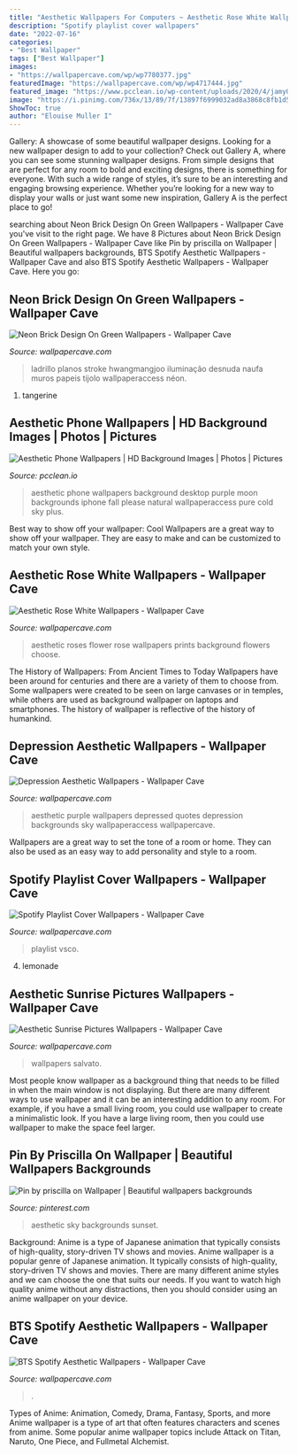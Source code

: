 ```yaml
---
title: "Aesthetic Wallpapers For Computers ~ Aesthetic Rose White Wallpapers"
description: "Spotify playlist cover wallpapers"
date: "2022-07-16"
categories:
- "Best Wallpaper"
tags: ["Best Wallpaper"]
images:
- "https://wallpapercave.com/wp/wp7780377.jpg"
featuredImage: "https://wallpapercave.com/wp/wp4717444.jpg"
featured_image: "https://www.pcclean.io/wp-content/uploads/2020/4/jamyQf.jpg"
image: "https://i.pinimg.com/736x/13/89/7f/13897f6999032ad8a3868c8fb1d559b2.jpg"
ShowToc: true
author: "Elouise Muller I"
---
```



Gallery: A showcase of some beautiful wallpaper designs.
Looking for a new wallpaper design to add to your collection? Check out Gallery A, where you can see some stunning wallpaper designs. From simple designs that are perfect for any room to bold and exciting designs, there is something for everyone. With such a wide range of styles, it’s sure to be an interesting and engaging browsing experience. Whether you’re looking for a new way to display your walls or just want some new inspiration, Gallery A is the perfect place to go!
		
		
		
		
		
		
		
	

		
searching about Neon Brick Design On Green Wallpapers - Wallpaper Cave you've visit to the right page. We have 8 Pictures about Neon Brick Design On Green Wallpapers - Wallpaper Cave like Pin by priscilla on Wallpaper | Beautiful wallpapers backgrounds, BTS Spotify Aesthetic Wallpapers - Wallpaper Cave and also BTS Spotify Aesthetic Wallpapers - Wallpaper Cave. Here you go:
		
    
## Neon Brick Design On Green Wallpapers - Wallpaper Cave

<img loading=lazy src="https://wallpapercave.com/wp/wp7780377.jpg" onerror="this.onerror=null;this.src='https://tse3.mm.bing.net/th?id=OIP.RfSplN321RTSxAbvLktyuQHaNK&amp;pid=15.1';" alt="Neon Brick Design On Green Wallpapers - Wallpaper Cave">

_Source: wallpapercave.com_

>ladrillo planos stroke hwangmangjoo iluminação desnuda naufa muros papeis tijolo wallpaperaccess néon. 

	

1. tangerine 

    
## Aesthetic Phone Wallpapers | HD Background Images | Photos | Pictures

<img loading=lazy src="https://www.pcclean.io/wp-content/uploads/2020/4/jamyQf.jpg" onerror="this.onerror=null;this.src='https://tse1.mm.bing.net/th?id=OIP.4y0Jr6hc8r_nxG2hnQ9zQgHaNK&amp;pid=15.1';" alt="Aesthetic Phone Wallpapers | HD Background Images | Photos | Pictures">

_Source: pcclean.io_

>aesthetic phone wallpapers background desktop purple moon backgrounds iphone fall please natural wallpaperaccess pure cold sky plus. 

	

Best way to show off your wallpaper:
Cool Wallpapers are a great way to show off your wallpaper. They are easy to make and can be customized to match your own style.

    
## Aesthetic Rose White Wallpapers - Wallpaper Cave

<img loading=lazy src="https://wallpapercave.com/wp/wp7446895.jpg" onerror="this.onerror=null;this.src='https://tse2.mm.bing.net/th?id=OIP.cyhwPLgY7WuiWAxuk6bB7AHaNK&amp;pid=15.1';" alt="Aesthetic Rose White Wallpapers - Wallpaper Cave">

_Source: wallpapercave.com_

>aesthetic roses flower rose wallpapers prints background flowers choose. 

	

The History of Wallpapers: From Ancient Times to Today
Wallpapers have been around for centuries and there are a variety of them to choose from. Some wallpapers were created to be seen on large canvases or in temples, while others are used as background wallpaper on laptops and smartphones. The history of wallpaper is reflective of the history of humankind.

    
## Depression Aesthetic Wallpapers - Wallpaper Cave

<img loading=lazy src="https://wallpapercave.com/wp/wp4717444.jpg" onerror="this.onerror=null;this.src='https://tse2.mm.bing.net/th?id=OIP.yiPL9WggGLC47N8l3WlL2QHaNK&amp;pid=15.1';" alt="Depression Aesthetic Wallpapers - Wallpaper Cave">

_Source: wallpapercave.com_

>aesthetic purple wallpapers depressed quotes depression backgrounds sky wallpaperaccess wallpapercave. 

	

Wallpapers are a great way to set the tone of a room or home. They can also be used as an easy way to add personality and style to a room.

    
## Spotify Playlist Cover Wallpapers - Wallpaper Cave

<img loading=lazy src="https://wallpapercave.com/wp/wp8852323.jpg" onerror="this.onerror=null;this.src='https://tse2.mm.bing.net/th?id=OIP.P_NAsYHpbgoFqeGULAzMJAHaJ4&amp;pid=15.1';" alt="Spotify Playlist Cover Wallpapers - Wallpaper Cave">

_Source: wallpapercave.com_

>playlist vsco. 

	

4. lemonade 

    
## Aesthetic Sunrise Pictures Wallpapers - Wallpaper Cave

<img loading=lazy src="https://wallpapercave.com/wp/wp5592379.jpg" onerror="this.onerror=null;this.src='https://tse1.mm.bing.net/th?id=OIP.wbIeYlSyPxbeX8iFiuqQDAHaNL&amp;pid=15.1';" alt="Aesthetic Sunrise Pictures Wallpapers - Wallpaper Cave">

_Source: wallpapercave.com_

>wallpapers salvato. 

	

Most people know wallpaper as a background thing that needs to be filled in when the main window is not displaying. But there are many different ways to use wallpaper and it can be an interesting addition to any room. For example, if you have a small living room, you could use wallpaper to create a minimalistic look. If you have a large living room, then you could use wallpaper to make the space feel larger.

    
## Pin By Priscilla On Wallpaper | Beautiful Wallpapers Backgrounds

<img loading=lazy src="https://i.pinimg.com/736x/13/89/7f/13897f6999032ad8a3868c8fb1d559b2.jpg" onerror="this.onerror=null;this.src='https://tse3.mm.bing.net/th?id=OIP.abQVYQZ6voaL_mtivEs6XwHaNK&amp;pid=15.1';" alt="Pin by priscilla on Wallpaper | Beautiful wallpapers backgrounds">

_Source: pinterest.com_

>aesthetic sky backgrounds sunset. 

	

Background: Anime is a type of Japanese animation that typically consists of high-quality, story-driven TV shows and movies.
Anime wallpaper is a popular genre of Japanese animation. It typically consists of high-quality, story-driven TV shows and movies. There are many different anime styles and we can choose the one that suits our needs. If you want to watch high quality anime without any distractions, then you should consider using an anime wallpaper on your device.

    
## BTS Spotify Aesthetic Wallpapers - Wallpaper Cave

<img loading=lazy src="https://wallpapercave.com/wp/wp9339435.jpg" onerror="this.onerror=null;this.src='https://tse3.mm.bing.net/th?id=OIP.sIrf8eMr5f3Igzhb3q0K6wHaNK&amp;pid=15.1';" alt="BTS Spotify Aesthetic Wallpapers - Wallpaper Cave">

_Source: wallpapercave.com_

>. 

	

Types of Anime: Animation, Comedy, Drama, Fantasy, Sports, and more
Anime wallpaper is a type of art that often features characters and scenes from anime. Some popular anime wallpaper topics include Attack on Titan, Naruto, One Piece, and Fullmetal Alchemist.

